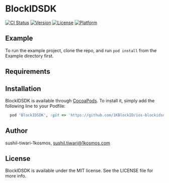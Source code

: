 # BlockIDSDK

[![CI Status](https://img.shields.io/travis/sushil-tiwari-1kosmos/BlockIDSDK.svg?style=flat)](https://travis-ci.org/sushil-tiwari-1kosmos/BlockIDSDK)
[![Version](https://img.shields.io/cocoapods/v/BlockIDSDK.svg?style=flat)](https://cocoapods.org/pods/BlockIDSDK)
[![License](https://img.shields.io/cocoapods/l/BlockIDSDK.svg?style=flat)](https://cocoapods.org/pods/BlockIDSDK)
[![Platform](https://img.shields.io/cocoapods/p/BlockIDSDK.svg?style=flat)](https://cocoapods.org/pods/BlockIDSDK)

## Example

To run the example project, clone the repo, and run `pod install` from the Example directory first.

## Requirements

## Installation

BlockIDSDK is available through [CocoaPods](https://cocoapods.org). To install
it, simply add the following line to your Podfile:

```ruby
  pod 'BlockIDSDK', :git => 'https://github.com/1KBlockID/ios-blockidsdk.git', :tag => '1.6.00'
```

## Author

sushil-tiwari-1kosmos, sushil.tiwari@1kosmos.com

## License

BlockIDSDK is available under the MIT license. See the LICENSE file for more info.
